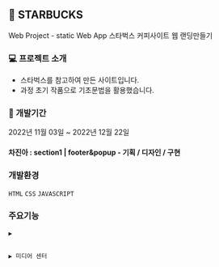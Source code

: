 ## :small_blue_diamond: STARBUCKS
Web Project - static Web App 
스타벅스 커피사이트 웹 랜딩만들기 

### :computer: 프로젝트 소개
* 스타벅스를 참고하여 만든 사이트입니다. 
* 과정 초기 작품으로 기초문법을 활용했습니다.

### :date: 개발기간
2022년 11월 03일 ~ 2022년 12월 22일

#### 차진아 : section1 | footer&popup - 기획 / 디자인 / 구현

### 개발환경
 `HTML` `CSS` `JAVASCRIPT`

### 주요기능

 	▶️ 

  
 	▶️ 미디어 센터
